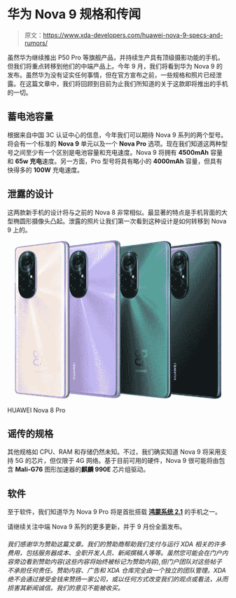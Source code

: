 # 华为 Nova 9 规格和传闻

> 原文：<https://www.xda-developers.com/huawei-nova-9-specs-and-rumors/>

虽然华为继续推出 P50 Pro 等旗舰产品，并持续生产具有顶级摄影功能的手机，但我们将重点转移到他们的中端产品上。今年 9 月，我们将看到华为 Nova 9 的发布。虽然华为没有证实任何事情，但在官方宣布之前，一些规格和照片已经泄露。在这篇文章中，我们将回顾到目前为止我们所知道的关于这款即将推出的手机的一切。

## 蓄电池容量

根据来自中国 3C 认证中心的信息，今年我们可以期待 Nova 9 系列的两个型号。将会有一个标准的 **Nova 9** 单元以及一个 **Nova Pro** 选项。现在我们知道这两种型号之间至少有一个区别是电池容量和充电速度。Nova 9 将拥有 **4500mAh** 容量和 **65w 充电**速度。另一方面，Pro 型号将具有略小的 **4000mAh** 容量，但具有快得多的 **100W** 充电速度。

## 泄露的设计

这两款新手机的设计将与之前的 Nova 8 非常相似。最显著的特点是手机背面的大型椭圆形摄像头凸起。泄露的照片让我们第一次看到这种设计是如何转移到 Nova 9 上的。

 <picture>![](img/0d51cda98a37fa343982c3415ffcda40.png)</picture> 

HUAWEI Nova 8 Pro

## 谣传的规格

其他规格如 CPU、RAM 和存储仍然未知。不过，我们确实知道 Nova 9 将采用支持 5G 的芯片，但仅限于 4G 网络。基于目前可用的硬件，Nova 9 很可能将由包含 **Mali-G76** 图形加速器的**麒麟 990E** 芯片组驱动。

## 软件

至于软件，我们知道华为 Nova 9 Pro 将是首批搭载 **[鸿蒙系统 2.1](https://huawei.xda-developers.com/harmonyos-2/)** 的手机之一。

请继续关注中端 Nova 9 系列的更多更新，并于 9 月份全面发布。

###### 我们感谢华为赞助这篇文章。我们的赞助商帮助我们支付与运行 XDA 相关的许多费用，包括服务器成本、全职开发人员、新闻撰稿人等等。虽然您可能会在门户内容旁边看到赞助内容(这些内容将始终被标记为赞助内容),但门户团队对这些帖子不承担任何责任。赞助内容、广告和 XDA 仓库完全由一个独立的团队管理。XDA 绝不会通过接受金钱来赞扬一家公司，或以任何方式改变我们的观点或看法，从而损害其新闻诚信。我们的意见不能被收买。